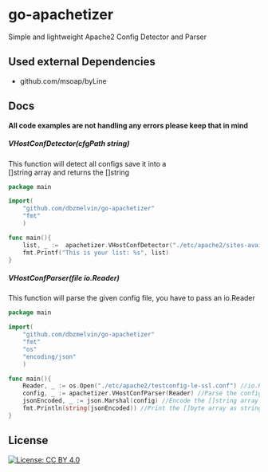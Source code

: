 # go-apachetizer
Simple and lightweight Apache2 Config Detector and Parser

## Used external Dependencies
* github.com/msoap/byLine

## Docs
**All code examples are not handling any errors please keep that in mind**

##### VHostConfDetector(cfgPath string)
This function will detect all configs save it into a <br>[]string array and returns the []string
```go
package main

import(
	"github.com/dbzmelvin/go-apachetizer"
	"fmt"
	)

func main(){
	list, _ :=  apachetizer.VHostConfDetector("./etc/apache2/sites-available")
	fmt.Printf("This is your list: %s", list)
}
```

##### VHostConfParser(file io.Reader)
This function will parse the given config file, you have to pass an io.Reader
```go
package main

import(
	"github.com/dbzmelvin/go-apachetizer"
	"fmt"
	"os"
	"encoding/json"
	)

func main(){
    Reader, _ := os.Open("./etc/apache2/testconfig-le-ssl.conf") //io.Reader
    config, _ := apachetizer.VHostConfParser(Reader) //Parse the config
    jsonEncoded, _ := json.Marshal(config) //Encode the []string array to json []byte array
    fmt.Println(string(jsonEncoded)) //Print the []byte array as string
}
```

## License
[![License: CC BY 4.0](https://img.shields.io/badge/License-CC%20BY%204.0-lightgrey.svg)](https://creativecommons.org/licenses/by/4.0/)

